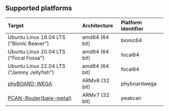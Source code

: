 ##  Supported platforms


| Target                                     | Architecture   | Platform Identifier  |
|:-------------------------------------------|:---------------|:---------------------|
| Ubuntu Linux 18.04 LTS ("Bionic Beaver")   | amd64 (64 bit) | bionic64             |
| Ubuntu Linux 20.04 LTS ("Focal Fossa")     | amd64 (64 bit) | focal64              |
| Ubuntu Linux 22.04 LTS ("Jammy Jellyfish") | amd64 (64 bit) | focal64              |
| [phyBOARD-WEGA][phyBOARD-WEGA]             | ARMv8 (32 bit) | phyboardwega         |
| [PCAN-Router(bare-metal)][PCAN-Router]     | ARMv7 (32 bit) | peakcan              |


[phyBOARD-WEGA]:https://www.phytec.de/produkt/single-board-computer/phyboard-wega/
[PCAN-Router]:https://www.peak-system.com/PCAN-Router.228.0.html
